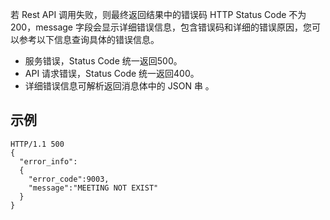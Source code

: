 若 Rest API 调用失败，则最终返回结果中的错误码 HTTP Status Code 不为200，message 字段会显示详细错误信息，包含错误码和详细的错误原因，您可以参考以下信息查询具体的错误信息。

- 服务错误，Status Code 统一返回500。
- API 请求错误，Status Code 统一返回400。
- 详细错误信息可解析返回消息体中的 JSON 串 。

## 示例 
```Plaintext
HTTP/1.1 500
{
  "error_info":
  {
    "error_code":9003,
    "message":"MEETING NOT EXIST"
  }
}
```
 
 
